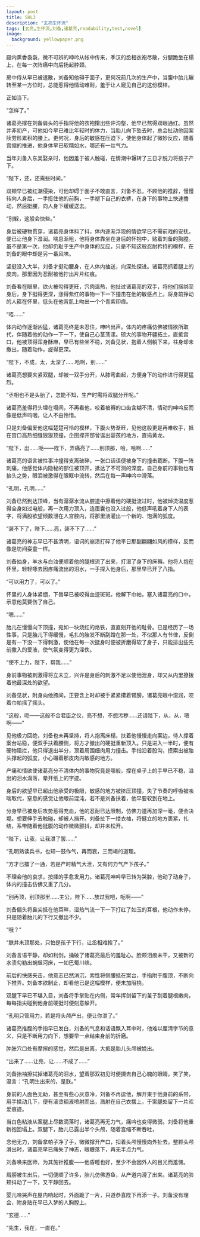 ```yaml
---
layout: post
title: SHL3
description: "玄亮生怀流"
tags: [玄亮,生怀流,刘备,诸葛亮,readability,test,novel]
image:
  background: yellowpaper.png
---
```


殿内熏香袅袅，微不可辨的呻吟从帐中传来，季汉的丞相衣袍尽散，分腿跪坐在榻上，在每一次阵痛中向后扬起脖颈。

房中侍从早已被遣散，刘备知他碍于面子，更何况前几次的生产中，当腹中胎儿辗转至某一方位时，总能惹得他情动难耐，羞于让人窥见自己的这份模样。

正如当下。

“怎样了。”

诸葛亮撑在刘备肩头的手指将他的衣袍攥出些许沟壑，他早已熬得双眼通红。虽然并非初产，可他如今早已难比年轻时的体力，当胎儿向下坠去时，总会扯动他因案牍劳形累积的腰上。更何况，身后的敏感在压迫下，使他身体起了微妙反应，随着宫缩的推进，他身体早已软糯如水，哪还有一丝气力。

当年刘备入东吴娶亲时，他因羞于被人触碰，在情潮中辗转了三日才脱力将孩子产下。

“陛下，还，还需些时间。”

双颊早已被红潮侵染，可他却碍于面子不敢直言，刘备不忍，不顾他的推辞，慢慢转向人身后，一手揽住他的前胸，一手褪下自己的衣裤，在身下的事物上快速撸动，然后挺腰，向人身下缓缓送去。

“别躲，这般会快些。”

身后被硬物贯穿，诸葛亮身体抖了抖，体内逐渐浮现的情欲早已不需前戏的安抚，便已让他身下湿润。喘息渐粗，他将身体靠坐在身后的怀抱中，贴着刘备的胸膛。虽不是第一次，他却仍耻于生产中身体的反应，只是不知这般忍耐矜持的模样，在刘备的眼中却是另一番风味。

坚挺没入大半，刘备才挺动腰身，在人体内抽送，向深处探进。诸葛亮抓着腿上的皮肉，那里因为忍耐被他拧出片片红痕。

刘备看在眼里，欲火被勾得更旺，穴肉温热，他扯过诸葛亮的双手，将他们捆绑至身后，身下挺得更深，涨得紫红的事物一下一下撞击在他的敏感点上。将身前挣动的人箍在怀里，低头在他背肌上吻出一个个青紫印痕。

“唔……”

体内动作逐渐凶猛，诸葛亮终是未忍住，呻吟出声。体内的疼痛仿佛被情欲所取代，伴随着他的动作一下一下，使自己心茎荡漾。硕大的事物开疆拓土，直抵宫口，他被顶得浑身酥麻，早已有些坐不稳，刘备见状，抱着人侧躺下来，柱身却未撤出，随着动作，旋得更深。

“陛下，不成，太，太深了……哈啊，别……”

诸葛亮想要夹紧双腿，却被一双手分开，从膝弯曲起，方便身下的动作进行得更猛烈。

“丞相也不是头胎了，怎能不知，生产时需将双腿分开呢。”

诸葛亮羞得将头埋在塌间，不再看他，咬着被褥的口齿含糊不清，情动的呻吟反而像是低声呜咽，让人不由怜惜。

只是刘备偏爱他这幅楚楚可怜的模样，下腹火势渐旺，见他这般更是再难收手，抵在宫口高热细缝狠狠顶撞，企图撑开那曾诞出婴孩的地方，直捣黄龙。

“陛下，出……呃——陛下，弄痛亮了……别顶那，哈，哈啊……”

诸葛亮的语言被性事冲撞得支离破碎，一张口话语便被身下的撞击截断。下腹一阵刺痛，他感觉体内隐秘的部位被顶开，抵达了不可测的深度，自己身前的事物也有抬头之势，眼泪被激得在眼眶中流转，然后在每一声呻吟中滑落。

“孔明，孔明……”

刘备已然到达顶峰，当有潺潺水流从腔道中擦着他的硬挺流过时，他被焯烫温度惹得全身如过电般，再一次用力顶入，连蛋囊也没入过般，他低声吼着身下人的表字，将满股欲望倾数泄在人宫腔内，将那里浇灌出一个新的、饱满的弧度。

“装不下了，陛下……亮，装不下了……”

诸葛亮的神志早已不甚清明，语词的崩溃打碎了他平日那副翩翩如风的模样，反而像是坊间娈童一样。

刘备抽身，羊水与白浊便顺着他的腿根流了出来，打湿了身下的床褥。他将人抱在怀里，轻轻啄去因疼痛流出的泪水，一手探入他身后，那里早已开了八指。

“可以用力了，可以了。”

怀里的人身体紧绷，下唇早已被咬得血迹斑斑。他解下巾帕，塞入诸葛亮的口中，示意他莫要伤了自己。

“嗯……”

胎儿在慢慢向下顶撞，宛如一块烧红的烙铁，直直剜开他的耻骨。已是经历了一场性事，只是胎儿下得缓慢，毛扎的胎发不断刮蹭在那一处，不似那人有节律，反倒是有一下没一下得刺激，使他在每一次挺身时便被折磨得软了身子，只能排出些先前撒入的爱液，使气氛变得更为淫佚。

“使不上力，陛下，帮我……”

身前事物被刺激得将立未立，兴许是身后的刺激不足以使他泄身，却又从内里撩拨着他最深处的欲望。

刘备见状，附身向他胯间，正要含上时却被手紧紧攥着臂膀，诸葛亮眼中湿润，咬着巾帕摇了摇头。

“这般，呃——这般不合君臣之仪，亮不想，不想污秽……还请陛下，从，从，嗯啊——”

见他极力回绝，刘备也未再坚持，将人抱离床榻，扶着他慢慢走向案边，待人撑着案台站稳，便双手扶着腰侧，将方才撤出的硬挺重新顶入。只是进入一半时，便有硬物阻拦，他只得退出半分，顶着周围细肉用力撞击。手指沿着股沟，摸索出被胎头撑起的弧度，小心碾着那皮肉内敏感的地方。

产痛和情欲使诸葛亮分不清体内的事物究竟是哪般。撑在桌子上的手早已不稳，溢出的泪水滴落，晕开纸上的字迹。

身后的欲望早已超出他承受的极限，敏感的地方被挤压顶撞，失了节奏的呼吸被咳喘取代，窒息的感觉让他眼前混沌，若不是刘备扶着，他早要软到在地上。

分身早已被身后攻势惹得充血，他的忍耐已达限制，仿佛力道再加深一毫，便会决堤。想要伸手去触碰，却被人挡开。刘备扯下一缕衣袖，将挺立的地方裹紧，扎结，系带随着他挺腹的动作微微颤抖，却并未松开。

“陛下，让我，让我泄了罢……”

“孔明熟读兵书，也知一鼓作气，再而衰，三而竭的道理。

“方才已擂了一通，若是产时精气大泄，又有何力气产下孩子。”

不理会他的哀求，按揉的手愈发用力。诸葛亮呻吟早已转为哭腔，他动了动身子，体内的撞击仿佛又重了几分。

“别再顶，别顶那里……主公，陛下……放过我吧，呃啊——”

刘备偏头将鼻尖抵在他耳畔，湿热气流一下一下打红了如玉的耳根，他动作未停，只是随着胎儿的下行又撤出不少。

“哦？”

“朕并未顶那处，只怕是孩子下行，让丞相难挨了。”

刘备言语平静，却如利剑，捅破了诸葛亮最后的羞耻心。脸颊泪痕未干，又被新的水渍勾勒出蜿蜒河床，一如巴蜀川峡。

前后的快感夹击，他意志已然消沉，索性将侧腰抵在案台，手指附于腹顶，不断向下推弄。刘备本欲制止，却看他已是这幅模样，便未加阻挠。

双腿下早已不堪入目，刘备将手掌贴在内侧，常年挥剑留下的茧子刮着腿根嫩肉，每每指尖碰到他身前硬挺时便刻意躲开。

“孔明只管用力，若是将头颅产出，便让你泄了。”

诸葛亮推腹的手指早已发白，刘备的气息和话语飘入耳中时，他难以厘清字节的意义，只是不断用力向下，想要早一点结束身前的折磨。

肿胀穴口处有摩擦的感觉，然后是出离，大抵是胎儿头颅被娩出。

“出来了……让亮，让……不成了……”

刘备抬袖擦拭掉诸葛亮的泪水，望着那双初见时便摄去自己心魄的眼睛，笑了笑，温言：“孔明生出来的，是朕。”

身前的人面色无助，甚至有些心灰意冷，刘备不再逗他，解开束于他身前的系带，用手揉动几下，便有滚烫稠液喷射而出，溅射在自己衣摆上，于案腿处留下一片欢爱痕迹。

当白色粘液从案腿上尽数滴落时，诸葛亮再无力气，痛吟也变得微弱。刘备将他重新抱回塌上。双腿下，胎儿已露出半个头颅，随着宫缩不断吞吐，

念他无力，刘备拿帕子净了手，微微撑开产口，扣着头颅慢慢向外扯去。整颗头颅滑出时，诸葛亮早已痛失了神志，眼睫落下，再无半点力气。

刘备唤来医师，为其施针推腹——他昏睡也好，至少不会因外人的目光而羞愧。

肩膀被生出后，一切便顺了许多，胎儿仿佛游鱼，从产道内滑了出来。诸葛亮的脸颊抖动了一下，又平静回去。

婴儿啼哭声在屋内响起时，外面跪了一片，只道恭喜陛下再添一子。刘备没有理会，附身贴在早已入梦的人胸膛上。

“玄德……”

“先生，我在，一直在。”
